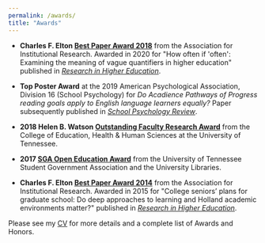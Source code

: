 ```yaml
---
permalink: /awards/
title: "Awards"
---
```


* **Charles F. Elton [Best Paper Award 2018](https://www.airweb.org/resources/awards-scholarships/awards/charles-f.-elton-best-paper-award/elton-best-papers)** from the Association for Institutional Research. Awarded in 2020 for "How often if 'often': Examining the meaning of vague quantifiers in higher education" published in [*Research in Higher Education*](https://link.springer.com/article/10.1007/s11162-020-09587-8). 

* **Top Poster Award** at the 2019 American Psychological Association, Division 16 (School Psychology) for *Do Acadience Pathways of 
Progress reading goals apply to English language learners equally?* Paper subsequently published in [*School Psychology Review*](https://doi.org/10.1080/2372966X.2020.1787080). 

* **2018 Helen B. Watson [Outstanding Faculty Research Award](https://epc.utk.edu/tag/helen-b-watson-outstanding-faculty-research-award/)** from the College of Education, Health & Human Sciences at the University of Tennessee. 

* **2017 [SGA Open Education Award](https://epc.utk.edu/2017/04/21/rocconi-wins-sga-award/)** from the University of Tennessee Student Government Association and the University Libraries. 

* **Charles F. Elton [Best Paper Award 2014](https://www.airweb.org/resources/awards-scholarships/awards/charles-f.-elton-best-paper-award/elton-best-papers)** from the Association for Institutional Research. Awarded in 2015 for "College seniors’ plans for graduate school: Do deep approaches to learning and Holland academic environments matter?" published in [*Research in Higher Education*](https://link.springer.com/article/10.1007/s11162-014-9358-3). 


Please see my [CV](/cv/) for more details and a complete list of Awards and Honors.


